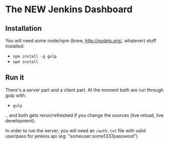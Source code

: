 The NEW Jenkins Dashboard
=========================

## Installation 

You will need some node/npm (brew, http://nodejs.org/, whatever) stuff installed:
* `npm install -g gulp`
* `npm install`


## Run it
There's a server part and a client part. At the moment both are run through gulp with:
* `gulp`

.. and both gets rerun/refreshed if you change the sources (live reload, live development).


In order to run the server, you will need an `/auth.txt` file with valid user/pass for jenkins api (eg: "someuser:some1337password")